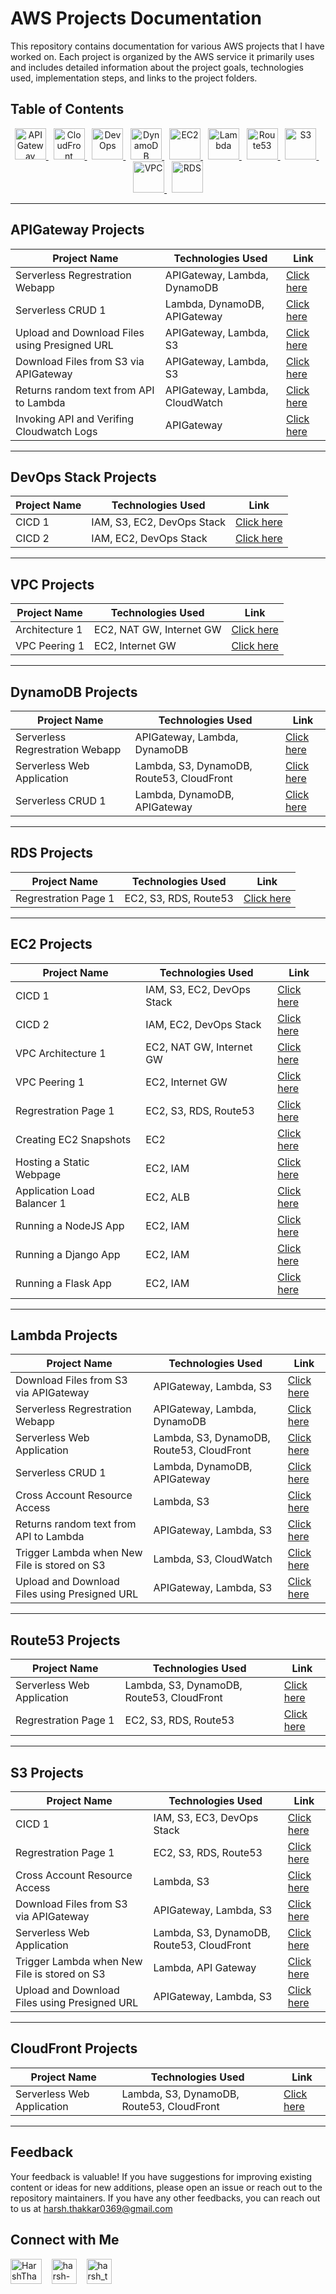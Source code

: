 # AWS Projects Documentation

This repository contains documentation for various AWS projects that I have worked on. Each project is organized by the AWS service it primarily uses and includes detailed information about the project goals, technologies used, implementation steps, and links to the project folders.

## Table of Contents
<p align="center">
  <a href="#apigateway-projects">
    <img src="https://icon.icepanel.io/AWS/svg/App-Integration/API-Gateway.svg" alt="APIGateway" width="50" height="50">
  </a>
  &nbsp;
  <a href="#cloudfront-projects">
    <img src="https://icon.icepanel.io/AWS/svg/Networking-Content-Delivery/CloudFront.svg" alt="CloudFront" width="50" height="50">
  </a>
  &nbsp;
  <a href="#devops-stack-projects">
    <img src="https://icon.icepanel.io/AWS/svg/Developer-Tools/CodePipeline.svg" alt="DevOps" width="50" height="50">
  </a>
  &nbsp;
  <a href="#dynamodb-projects">
    <img src="https://icon.icepanel.io/AWS/svg/Database/DynamoDB.svg" alt="DynamoDB" width="50" height="50">
  </a>
  &nbsp;
  <a href="#ec2-projects">
    <img src="https://icon.icepanel.io/AWS/svg/Compute/EC2.svg" alt="EC2" width="50" height="50">
  </a>
  &nbsp;
  <a href="#lambda-projects">
    <img src="https://icon.icepanel.io/AWS/svg/Compute/Lambda.svg" alt="Lambda" width="50" height="50">
  </a>
  &nbsp;
  <a href="#route53-projects">
    <img src="https://icon.icepanel.io/AWS/svg/Networking-Content-Delivery/Route-53.svg" alt="Route53" width="50" height="50">
  </a>
  &nbsp;
  <a href="#s3-projects">
    <img src="https://icon.icepanel.io/AWS/svg/Storage/Simple-Storage-Service.svg" alt="S3" width="50" height="50">
  </a>
  &nbsp;
  <a href="#vpc-projects">
    <img src="https://icon.icepanel.io/AWS/svg/Networking-Content-Delivery/Virtual-Private-Cloud.svg" alt="VPC" width="50" height="50">
  </a>
  &nbsp;
  <a href="#rds-projects">
    <img src="https://icon.icepanel.io/AWS/svg/Database/RDS.svg" alt="RDS" width="50" height="50">
  </a>

</p>

---

## APIGateway Projects

| Project Name                                            | Technologies Used       | Link                     |
|---------------------------------------------------------|-------------------------|--------------------------|
| Serverless Regrestration Webapp                         | APIGateway, Lambda, DynamoDB    | [Click here](https://github.com/Harsh971/AWS-Projects/tree/main/AWS%20APIGateway/Serverless%20Regrestration%20Webapp) |
| Serverless CRUD 1                         | Lambda, DynamoDB, APIGateway            | [Click here](https://github.com/Harsh971/AWS-Projects/tree/main/AWS%20APIGateway/Serverless%20CRUD%201) |
| Upload and Download Files using Presigned URL           | APIGateway, Lambda, S3    | [Click here](https://github.com/Harsh971/AWS-Projects/tree/main/AWS%20APIGateway/Upload%20and%20Download%20Files%20using%20Presigned%20URL) |
| Download Files from S3 via APIGateway                   | APIGateway, Lambda, S3            | [Click here](https://github.com/Harsh971/AWS-Projects/tree/main/AWS%20APIGateway/Download%20Files%20from%20S3%20via%20APIGateway) |
| Returns random text from API to Lambda                  | APIGateway, Lambda, CloudWatch    | [Click here](https://github.com/Harsh971/AWS-Projects/tree/main/AWS%20APIGateway/Returns%20random%20text%20from%20API%20to%20Lambda) |
| Invoking API and Verifing Cloudwatch Logs               | APIGateway    | [Click here](https://github.com/Harsh971/AWS-Projects/tree/main/AWS%20APIGateway/Invoking%20API%20and%20Verifing%20Cloudwatch%20Logs) |

---

## DevOps Stack Projects

| Project Name        | Technologies Used       | Link                     |
|---------------------|-------------------------|--------------------------|
| CICD 1              | IAM, S3, EC2, DevOps Stack     | [Click here](https://github.com/Harsh971/AWS-Projects/tree/main/AWS%20DevOps%20Stack/CICD%201) |
| CICD 2              | IAM, EC2, DevOps Stack     | [Click here](https://github.com/Harsh971/AWS-Projects/tree/main/AWS%20DevOps%20Stack/CICD%202) |


---

## VPC Projects

| Project Name             | Technologies Used       | Link                     |
|--------------------------|-------------------------|--------------------------|
| Architecture 1           | EC2, NAT GW, Internet GW     | [Click here](https://github.com/Harsh971/AWS-Projects/tree/main/AWS%20VPC%20Architecture/Architecture%201) |
| VPC Peering 1            | EC2, Internet GW     | [Click here](https://github.com/Harsh971/AWS-Projects/tree/main/AWS%20VPC%20Architecture/VPC%20Peering%201) |


---

## DynamoDB Projects

| Project Name                              | Technologies Used       | Link                     |
|-------------------------------------------|-------------------------|--------------------------|
| Serverless Regrestration Webapp           | APIGateway, Lambda, DynamoDB           | [Click here]([./RDS/Project1](https://github.com/Harsh971/AWS-Projects/tree/main/AWS%20DynamoDB/Serverless%20Regrestration%20Webapp)) |
| Serverless Web Application                | Lambda, S3, DynamoDB, Route53, CloudFront            | [Click here](https://github.com/Harsh971/AWS-Projects/tree/main/AWS%20DynamoDB/Serverless%20Web%20Application) |
| Serverless CRUD 1                         | Lambda, DynamoDB, APIGateway            | [Click here](https://github.com/Harsh971/AWS-Projects/tree/main/AWS%20DynamoDB/Serverless%20CRUD%201) |

---

## RDS Projects

| Project Name                              | Technologies Used       | Link                     |
|-------------------------------------------|-------------------------|--------------------------|
| Regrestration Page 1               | EC2, S3, RDS, Route53     | [Click here](https://github.com/Harsh971/AWS-Projects/tree/main/AWS%20RDS/Regrestration%20Page%201) |


---

## EC2 Projects

| Project Name                       | Technologies Used       | Link                     |
|------------------------------------|-------------------------|--------------------------|
| CICD 1                             | IAM, S3, EC2, DevOps Stack     | [Click here](https://github.com/Harsh971/AWS-Projects/tree/main/AWS%20EC2/CICD%201) |
| CICD 2                             | IAM, EC2, DevOps Stack     | [Click here](https://github.com/Harsh971/AWS-Projects/tree/main/AWS%20EC2/CICD%202) |
| VPC Architecture 1                 | EC2, NAT GW, Internet GW     | [Click here](https://github.com/Harsh971/AWS-Projects/tree/main/AWS%20EC2/VPC%20Architecture%201) |
| VPC Peering 1                      | EC2, Internet GW     | [Click here](https://github.com/Harsh971/AWS-Projects/tree/main/AWS%20EC2/VPC%20Peering%201) |
| Regrestration Page 1               | EC2, S3, RDS, Route53     | [Click here](https://github.com/Harsh971/AWS-Projects/tree/main/AWS%20EC2/Regrestration%20Page%201) |
| Creating EC2 Snapshots             | EC2     | [Click here](https://github.com/Harsh971/AWS-Projects/tree/main/AWS%20EC2/Creating%20EC2%20Snapshots) |
| Hosting a Static Webpage           | EC2, IAM     | [Click here](https://github.com/Harsh971/AWS-Projects/tree/main/AWS%20EC2/Hosting%20a%20Static%20Webpage) |
| Application Load Balancer 1        | EC2, ALB     | [Click here](https://github.com/Harsh971/AWS-Projects/tree/main/AWS%20EC2/Application%20Load%20Balancer%201) |
| Running a NodeJS App               | EC2, IAM     | [Click here](https://github.com/Harsh971/AWS-Projects/tree/main/AWS%20EC2/Running%20a%20NodeJS%20App) |
| Running a Django App               | EC2, IAM     | [Click here](https://github.com/Harsh971/AWS-Projects/tree/main/AWS%20EC2/Running%20a%20Django%20App) |
| Running a Flask App                | EC2, IAM     | [Click here](https://github.com/Harsh971/AWS-Projects/tree/main/AWS%20EC2/Running%20a%20Flask%20App) |


---

## Lambda Projects

| Project Name                                            | Technologies Used       | Link                     |
|---------------------------------------------------------|-------------------------|--------------------------|
| Download Files from S3 via APIGateway                   | APIGateway, Lambda, S3     | [Click here](https://github.com/Harsh971/AWS-Projects/tree/main/AWS%20Lambda/Download%20Files%20from%20S3%20via%20APIGateway) |
| Serverless Regrestration Webapp                         | APIGateway, Lambda, DynamoDB     | [Click here](https://github.com/Harsh971/AWS-Projects/tree/main/AWS%20Lambda/Serverless%20Regrestration%20Webapp) |
| Serverless Web Application                              | Lambda, S3, DynamoDB, Route53, CloudFront     | [Click here](https://github.com/Harsh971/AWS-Projects/tree/main/AWS%20Lambda/Serverless%20Web%20Application) |
| Serverless CRUD 1                                       | Lambda, DynamoDB, APIGateway            | [Click here](https://github.com/Harsh971/AWS-Projects/tree/main/AWS%20Lambda/Serverless%20CRUD%201) |
| Cross Account Resource Access                           | Lambda, S3            | [Click here](https://github.com/Harsh971/AWS-Projects/tree/main/AWS%20Lambda/Cross%20Account%20Resource%20Access) |
| Returns random text from API to Lambda                  | APIGateway, Lambda, S3     | [Click here](https://github.com/Harsh971/AWS-Projects/tree/main/AWS%20Lambda/Returns%20random%20text%20from%20API%20to%20Lambda) |
| Trigger Lambda when New File is stored on S3            | Lambda, S3, CloudWatch     | [Click here](https://github.com/Harsh971/AWS-Projects/tree/main/AWS%20Lambda/Trigger%20Lambda%20when%20New%20File%20is%20stored%20on%20S3) |
| Upload and Download Files using Presigned URL           | APIGateway, Lambda, S3     | [Click here](https://github.com/Harsh971/AWS-Projects/tree/main/AWS%20Lambda/Upload%20and%20Download%20Files%20using%20Presigned%20URL) |

---

## Route53 Projects

| Project Name                         | Technologies Used       | Link                     |
|--------------------------------------|-------------------------|--------------------------|
| Serverless Web Application           | Lambda, S3, DynamoDB, Route53, CloudFront     | [Click here](https://github.com/Harsh971/AWS-Projects/tree/main/AWS%20Route53/Serverless%20Web%20Application) |
| Regrestration Page 1               | EC2, S3, RDS, Route53     | [Click here](https://github.com/Harsh971/AWS-Projects/tree/main/AWS%20Route53/Regrestration%20Page%201) |


---

## S3 Projects

| Project Name                                             | Technologies Used       | Link                     |
|----------------------------------------------------------|-------------------------|--------------------------|
| CICD 1                                                   | IAM, S3, EC3, DevOps Stack     | [Click here](https://github.com/Harsh971/AWS-Projects/tree/main/AWS%20S3/CICD%201) |
| Regrestration Page 1                                     | EC2, S3, RDS, Route53     | [Click here](https://github.com/Harsh971/AWS-Projects/tree/main/AWS%20S3/Regrestration%20Page%201) |
| Cross Account Resource Access                           | Lambda, S3            | [Click here](https://github.com/Harsh971/AWS-Projects/tree/main/AWS%20S3/Cross%20Account%20Resource%20Access) |
| Download Files from S3 via APIGateway                    | APIGateway, Lambda, S3     | [Click here](https://github.com/Harsh971/AWS-Projects/tree/main/AWS%20S3/Download%20Files%20from%20S3%20via%20APIGateway) |
| Serverless Web Application                               | Lambda, S3, DynamoDB, Route53, CloudFront     | [Click here](https://github.com/Harsh971/AWS-Projects/tree/main/AWS%20S3/Serverless%20Web%20Application) |
| Trigger Lambda when New File is stored on S3             | Lambda, API Gateway     | [Click here](https://github.com/Harsh971/AWS-Projects/tree/main/AWS%20S3/Trigger%20Lambda%20when%20New%20File%20is%20stored%20on%20S3) |
| Upload and Download Files using Presigned URL            | APIGateway, Lambda, S3     | [Click here](https://github.com/Harsh971/AWS-Projects/tree/main/AWS%20S3/Upload%20and%20Download%20Files%20using%20Presigned%20URL) |

---

## CloudFront Projects

| Project Name                         | Technologies Used       | Link                     |
|--------------------------------------|-------------------------|--------------------------|
| Serverless Web Application           | Lambda, S3, DynamoDB, Route53, CloudFront         | [Click here](https://github.com/Harsh971/AWS-Projects/tree/main/AWS%20CloudFront/Serverless%20Web%20Application) |


---


## Feedback

Your feedback is valuable! If you have suggestions for improving existing content or ideas for new additions, please open an issue or reach out to the repository maintainers. If you have any other feedbacks, you can reach out to us at harsh.thakkar0369@gmail.com


## Connect with Me
<p>

 <a href="https://twitter.com/HarshThakkar971" target="blank"><img align="center" src="https://img.freepik.com/premium-vector/vector-new-twitter-x-white-logo-black-background_744381-866.jpg" alt="HarshThakkar971" height="40" width="50" /></a>
  &nbsp;&nbsp;
  	<a href="https://linkedin.com/in/harsh-thakkar-7764bb1a4" target="blank"><img align="center" src="https://upload.wikimedia.org/wikipedia/commons/thumb/c/ca/LinkedIn_logo_initials.png/800px-LinkedIn_logo_initials.png" alt="harsh-thakkar-7764bb1a4" height="40" width="40" /></a>
  &nbsp;&nbsp;
 <a href="https://instagram.com/harsh_thakkar09" target="blank"><img align="center" src="https://upload.wikimedia.org/wikipedia/commons/thumb/e/e7/Instagram_logo_2016.svg/768px-Instagram_logo_2016.svg.png" alt="harsh_thakkar09" height="40" width="40" /></a>
</p>


